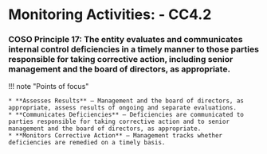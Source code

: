 #  Monitoring Activities: - CC4.2

### COSO Principle 17: The entity evaluates and communicates internal control deficiencies in a timely manner to those parties responsible for taking corrective action, including senior management and the board of directors, as appropriate.


!!! note "Points of focus"

    * **Assesses Results** — Management and the board of directors, as appropriate, assess results of ongoing and separate evaluations.
    * **Communicates Deficiencies** — Deficiencies are communicated to parties responsible for taking corrective action and to senior management and the board of directors, as appropriate.
    * **Monitors Corrective Action** — Management tracks whether deficiencies are remedied on a timely basis.

